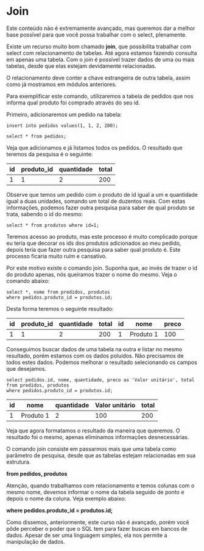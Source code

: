 # Join

Este conteúdo não é extremamente avançado, mas queremos dar a melhor base possível para que você possa trabalhar com o select, plenamente.

Existe um recurso muito bom chamado **join**, que possibilita trabalhar com select com relacionamento de tabelas. Até agora estamos fazendo consulta em apenas uma tabela. Com o join é possível trazer dados de uma ou mais tabelas, desde que elas estejam devidamente relacionadas.

O relacionamento deve conter a chave estrangeira de outra tabela, assim como já mostramos em módulos anteriores.

Para exemplificar este comando, utilizaremos a tabela de pedidos que nos informa qual produto foi comprado através do seu id.

Primeiro, adicionaremos um pedido na tabela:

```
insert into pedidos values(1, 1, 2, 200);

select * from pedidos;
```

Veja que adicionamos e já listamos todos os pedidos. O resultado que teremos da pesquisa é o seguinte:

| id | produto_id | quantidade | total |
|----|------------|------------|-------|
| 1  | 1          | 2          | 200   |

Observe que temos um pedido com o produto de id igual a um e quantidade igual a duas unidades, somando um total de duzentos reais. Com estas informações, podemos fazer outra pesquisa para saber de qual produto se trata, sabendo o id do mesmo:

```
select * from produtos where id=1;
```

Teremos acesso ao produto, mas este processo é muito complicado porque eu teria que decorar os ids dos produtos adicionados ao meu pedido, depois teria que fazer outra pesquisa para saber qual produto é. Este processo ficaria muito ruim e cansativo.

Por este motivo existe o comando join. Suponha que, ao invés de trazer o id do produto apenas, nós queiramos trazer o nome do mesmo. Veja o comando abaixo:

```
select *, nome from predidos, produtos
where pedidos.produto_id = produtos.id;
```

Desta forma teremos o seguinte resultado:

|id |produto_id|quantidade|total|id|nome       |preco|
|---|----------|----------|-----|--|-----------|-----|
| 1 | 1        | 2        | 200 |1 | Produto 1 | 100 |

Conseguimos buscar dados de uma tabela na outra e listar no mesmo resultado, porém estamos com os dados poluídos. Não precisamos de todos estes dados. Podemos melhorar o resultado selecionando os campos que desejamos.

```
select pedidos.id, nome, quantidade, preco as 'Valor unitário', total 
from predidos, produtos
where pedidos.produto_id = produtos.id;
```

|id |nome       |quantidade|Valor unitário|total|
|---|-----------|----------|--------------|-----|
| 1 | Produto 1 | 2        | 100          | 200 |

Veja que agora formatamos o resultado da maneira que queremos. O resultado foi o mesmo, apenas eliminamos informações desnecessárias.

O comando join consiste em passarmos mais que uma tabela como parâmetro de pesquisa, desde que as tabelas estejam relacionadas em sua estrutura.

**from pedidos, produtos**

Atenção, quando trabalhamos com relacionamento e temos colunas com o mesmo nome, devemos informar o nome da tabela seguido de ponto e depois o nome da coluna. Veja exemplo abaixo:

**where pedidos.produto_id = produtos.id;**

Como dissemos, anteriormente, este curso não é avançado, porém você pôde perceber o poder que o SQL tem para fazer buscas em bancos de dados. Apesar de ser uma linguagem simples, ela nos permite a manipulação de dados.